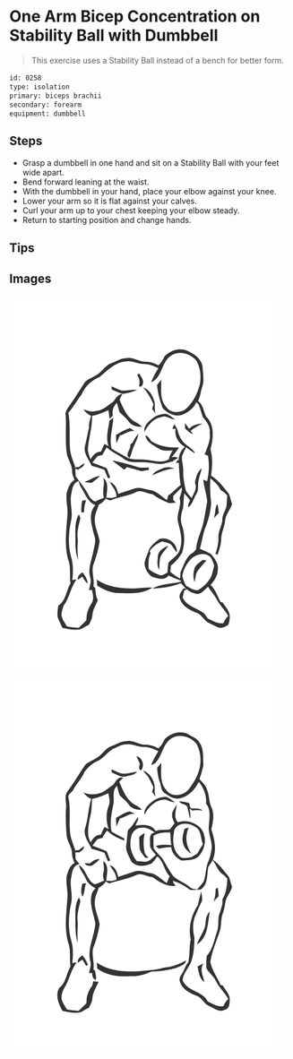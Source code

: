 # One Arm Bicep Concentration on Stability Ball with Dumbbell
> This exercise uses a Stability Ball instead of a bench for better form.

``` 
id: 0258 
type: isolation 
primary: biceps brachii 
secondary: forearm 
equipment: dumbbell 
``` 

## Steps

 - Grasp a dumbbell in one hand and sit on a Stability Ball with your feet wide apart.
 - Bend forward leaning at the waist.
 - With the dumbbell in your hand, place your elbow against your knee.
 - Lower your arm so it is flat against your calves.
 - Curl your arm up to your chest keeping your elbow steady.
 - Return to starting position and change hands.

## Tips


## Images

![](./../svg/0258-relaxation.svg)

![](./../svg/0258-tension.svg)
